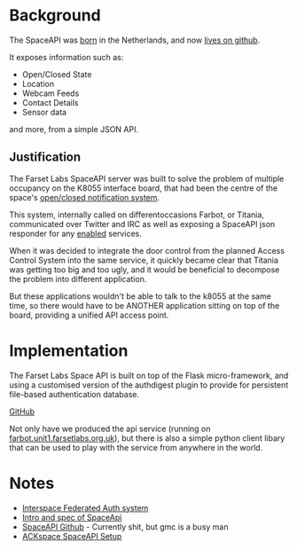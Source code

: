 Background
==========

The SpaceAPI was [born](https://hackerspaces.nl/spaceapi/) in the Netherlands, and now [lives on github](https://github.com/SpaceApi).

It exposes information such as:

-   Open/Closed State
-   Location
-   Webcam Feeds
-   Contact Details
-   Sensor data

and more, from a simple JSON API.

Justification
-------------

The Farset Labs SpaceAPI server was built to solve the problem of multiple occupancy on the K8055 interface board, that had been the centre of the space's [open/closed notification system](http://www.andrewbolster.info/blog/2012/04/k8055-usb-python-twitter-irc-space-indicator-as-a-os-service/).

This system, internally called on differentoccasions Farbot, or Titania, communicated over Twitter and IRC as well as exposing a SpaceAPI json responder for any [enabled](http://hackerspaces.me) services.

When it was decided to integrate the door control from the planned Access Control System into the same service, it quickly became clear that Titania was getting too big and too ugly, and it would be beneficial to decompose the problem into different application.

But these applications wouldn't be able to talk to the k8055 at the same time, so there would have to be ANOTHER application sitting on top of the board, providing a unified API access point.

Implementation
==============

The Farset Labs Space API is built on top of the Flask micro-framework, and using a customised version of the authdigest plugin to provide for persistent file-based authentication database.

  
[GitHub](http://github.com/FarsetLabs/SpaceAPI)

Not only have we produced the api service (running on [farbot.unit1.farsetlabs.org.uk](http://unit1.farsetlabs.org.uk/spaceapi/)), but there is also a simple python client libary that can be used to play with the service from anywhere in the world.

Notes
=====

-   [Interspace Federated Auth system](http://spacefed.net/wiki/index.php/SpaceFED)
-   [Intro and spec of SpaceApi](http://hackerspaces.nl/spaceapi/)
-   [SpaceAPI Github](https://github.com/SpaceApi/SpaceApi) - Currently shit, but gmc is a busy man
-   [ACKspace SpaceAPI Setup](http://ackspace.nl/wiki/SpaceAPI)
